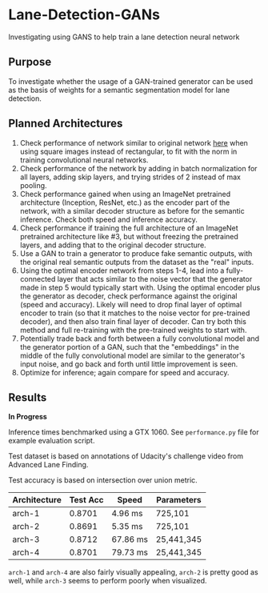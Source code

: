 # Lane-Detection-GANs
Investigating using GANS to help train a lane detection neural network

## Purpose
To investigate whether the usage of a GAN-trained generator can be used as the basis of weights for a semantic segmentation model for lane detection.

## Planned Architectures
1. Check performance of network similar to original network [here](https://github.com/mvirgo/MLND-Capstone) when using square images instead of rectangular, to fit with the norm in training convolutional neural networks.
2. Check performance of the network by adding in batch normalization for all layers, adding skip layers, and trying strides of 2 instead of max pooling.
3. Check performance gained when using an ImageNet pretrained architecture (Inception, ResNet, etc.) as the encoder part of the network, with a similar decoder structure as before for the semantic inference. Check both speed and inference accuracy.
4. Check performance if training the full architecture of an ImageNet pretrained architecture like #3, but without freezing the pretrained layers, and adding that to the original decoder structure.
5. Use a GAN to train a generator to produce fake semantic outputs, with the original real semantic outputs from the dataset as the "real" inputs. 
6. Using the optimal encoder network from steps 1-4, lead into a fully-connected layer that acts similar to the noise vector that the generator made in step 5 would typically start with. Using the optimal encoder plus the generator as decoder, check performance against the original (speed and accuracy). Likely will need to drop final layer of optimal encoder to train (so that it matches to the noise vector for pre-trained decoder), and then also train final layer of decoder. Can try both this method and full re-training with the pre-trained weights to start with.
7. Potentially trade back and forth between a fully convolutional model and the generator portion of a GAN, such that the "embeddings" in the middle of the fully convolutional model are similar to the generator's input noise, and go back and forth until little improvement is seen. 
8. Optimize for inference; again compare for speed and accuracy.

## Results
**In Progress**

Inference times benchmarked using a GTX 1060.
See `performance.py` file for example evaluation script.

Test dataset is based on annotations of Udacity's challenge video from Advanced Lane Finding.

Test accuracy is based on intersection over union metric.

Architecture | Test Acc | Speed | Parameters
--- | --- | --- | ---
arch-1 | 0.8701 | 4.96 ms | 725,101
arch-2 | 0.8691 | 5.35 ms | 725,101
arch-3 | 0.8712 | 67.86 ms | 25,441,345
arch-4 | 0.8701 | 79.73 ms | 25,441,345

`arch-1` and `arch-4` are also fairly visually appealing, `arch-2` is pretty good as well, while `arch-3` seems to perform poorly when visualized.
